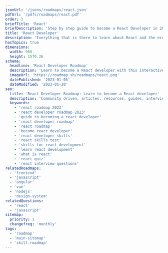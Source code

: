 ```yaml
---
jsonUrl: '/jsons/roadmaps/react.json'
pdfUrl: '/pdfs/roadmaps/react.pdf'
order: 2
briefTitle: 'React'
briefDescription: 'Step by step guide to become a React Developer in 2023'
title: 'React Developer'
description: 'Everything that is there to learn about React and the ecosystem in 2023.'
hasTopics: true
dimensions:
  width: 968
  height: 1570.26
schema:
  headline: 'React Developer Roadmap'
  description: 'Learn to become a React developer with this interactive step by step guide in 2023. We also have resources and short descriptions attached to the roadmap items so you can get everything you want to learn in one place.'
  imageUrl: 'https://roadmap.sh/roadmaps/react.png'
  datePublished: '2023-01-05'
  dateModified: '2023-01-20'
seo:
  title: 'React Developer Roadmap: Learn to become a React developer'
  description: 'Community driven, articles, resources, guides, interview questions, quizzes for react development. Learn to become a modern React developer by following the steps, skills, resources and guides listed in this roadmap.'
  keywords:
    - 'react roadmap 2023'
    - 'react developer roadmap 2023'
    - 'guide to becoming a react developer'
    - 'react developer roadmap'
    - 'react roadmap'
    - 'become react developer'
    - 'react developer skills'
    - 'react skills test'
    - 'skills for react development'
    - 'learn react development'
    - 'what is react'
    - 'react quiz'
    - 'react interview questions'
relatedRoadmaps:
  - 'frontend'
  - 'javascript'
  - 'angular'
  - 'vue'
  - 'nodejs'
  - 'design-system'
relatedQuestions:
  - 'react'
  - 'javascript'
sitemap:
  priority: 1
  changefreq: 'monthly'
tags:
  - 'roadmap'
  - 'main-sitemap'
  - 'skill-roadmap'
---
```

